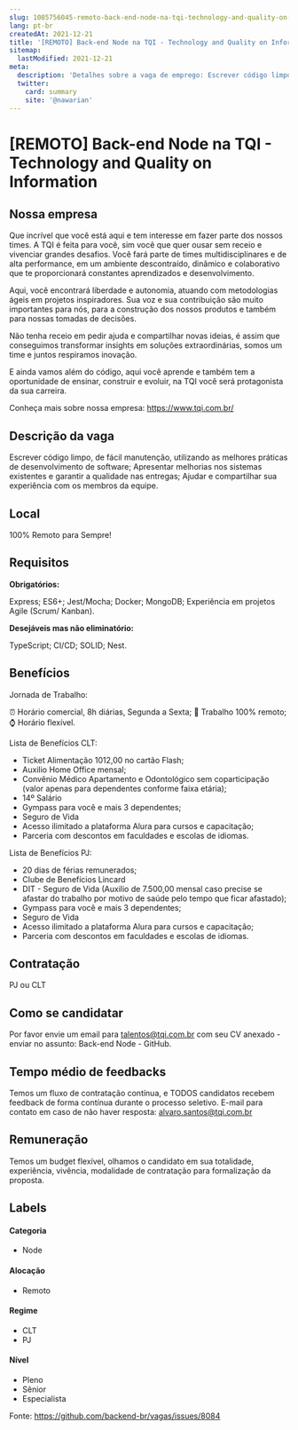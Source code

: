 ```yaml
---
slug: 1085756045-remoto-back-end-node-na-tqi-technology-and-quality-on-information
lang: pt-br
createdAt: 2021-12-21
title: '[REMOTO] Back-end Node na TQI - Technology and Quality on Information - Vaga de Emprego'
sitemap:
  lastModified: 2021-12-21
meta:
  description: 'Detalhes sobre a vaga de emprego: Escrever código limpo, de fácil manutenção, utilizando as melhores práticas de desenvolvimento de software; Apresentar melhorias nos sistemas existentes e garantir a qualidade nas entregas; Ajudar e compartilhar sua experiência com os membros da equipe.'
  twitter:
    card: summary
    site: '@nawarian'
---
```


# [REMOTO] Back-end Node na TQI - Technology and Quality on Information

## Nossa empresa

Que incrível que você está aqui e tem interesse em fazer parte dos nossos times. A TQI é feita para você, sim você que quer ousar sem receio e vivenciar grandes desafios. Você fará parte de times multidisciplinares e de alta performance, em um ambiente descontraído, dinâmico e colaborativo que te proporcionará constantes aprendizados e desenvolvimento.

Aqui, você encontrará liberdade e autonomia, atuando com metodologias ágeis em projetos inspiradores. Sua voz e sua contribuição são muito importantes para nós, para a construção dos nossos produtos e também para nossas tomadas de decisões.

Não tenha receio em pedir ajuda e compartilhar novas ideias, é assim que conseguimos transformar insights em soluções extraordinárias, somos um time e juntos respiramos inovação.

E ainda vamos além do código, aqui você aprende e também tem a oportunidade de ensinar, construir e evoluir, na TQI você será protagonista da sua carreira.

Conheça mais sobre nossa empresa: https://www.tqi.com.br/

## Descrição da vaga

Escrever código limpo, de fácil manutenção, utilizando as melhores práticas de desenvolvimento de software;
Apresentar melhorias nos sistemas existentes e garantir a qualidade nas entregas;
Ajudar e compartilhar sua experiência com os membros da equipe.

## Local

100% Remoto para Sempre!

## Requisitos

**Obrigatórios:**

Express;
ES6+;
Jest/Mocha;
Docker;
MongoDB;
Experiência em projetos Agile (Scrum/ Kanban).

**Desejáveis mas não eliminatório:**

TypeScript;
CI/CD;
SOLID;
Nest.

## Benefícios

Jornada de Trabalho: 

⏰ Horário comercial, 8h diárias, Segunda a Sexta;
🎒 Trabalho 100% remoto;
⌚ Horário flexível.

Lista de Benefícios CLT:

- Ticket Alimentação 1012,00 no cartão Flash;
- Auxilio Home Office mensal;
- Convênio Médico Apartamento e Odontológico sem coparticipação (valor apenas para dependentes conforme faixa etária);
- 14º Salário
- Gympass para você e mais 3 dependentes;
- Seguro de Vida
- Acesso ilimitado a plataforma Alura para cursos e capacitação;
- Parceria com descontos em faculdades e escolas de idiomas.

Lista de Benefícios PJ:

- 20 dias de férias remunerados;
- Clube de Benefícios Lincard
- DIT - Seguro de Vida (Auxilio de 7.500,00 mensal caso precise se afastar do trabalho por motivo de saúde pelo tempo que ficar afastado);
- Gympass para você e mais 3 dependentes;
- Seguro de Vida
- Acesso ilimitado a plataforma Alura para cursos e capacitação;
- Parceria com descontos em faculdades e escolas de idiomas.

## Contratação

PJ ou CLT

## Como se candidatar

Por favor envie um email para talentos@tqi.com.br com seu CV anexado - enviar no assunto: Back-end Node - GitHub.

## Tempo médio de feedbacks

Temos um fluxo de contratação contínua, e TODOS candidatos recebem feedback de forma contínua durante o processo seletivo.
E-mail para contato em caso de não haver resposta: alvaro.santos@tqi.com.br

## Remuneração

Temos um budget flexível, olhamos o candidato em sua totalidade, experiência, vivência, modalidade de contratação para formalização da proposta.

## Labels
<!-- retire os labels que não fazem sentido à vaga -->

#### Categoria

- Node

#### Alocação

- Remoto

#### Regime

- CLT
- PJ

#### Nível

- Pleno
- Sênior
- Especialista

Fonte: https://github.com/backend-br/vagas/issues/8084